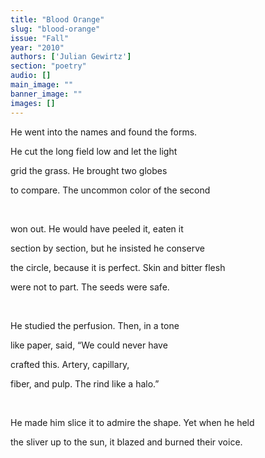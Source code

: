 ```yaml
---
title: "Blood Orange"
slug: "blood-orange"
issue: "Fall"
year: "2010"
authors: ['Julian Gewirtz']
section: "poetry"
audio: []
main_image: ""
banner_image: ""
images: []
---
```

He went into the names and found the forms.

 He cut the long field low and let the light

 grid the grass. He brought two globes

 to compare. The uncommon color of the second

  

 won out. He would have peeled it, eaten it

 section by section, but he insisted he conserve

 the circle, because it is perfect. Skin and bitter flesh

 were not to part. The seeds were safe.

  

 He studied the perfusion. Then, in a tone

 like paper, said, “We could never have

 crafted this. Artery, capillary,

 fiber, and pulp. The rind like a halo.”

  

 He made him slice it to admire the shape. Yet when he held

 the sliver up to the sun, it blazed and burned their voice.

